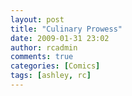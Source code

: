 ```yaml
---
layout: post
title: "Culinary Prowess"
date: 2009-01-31 23:02
author: rcadmin
comments: true
categories: [Comics]
tags: [ashley, rc]
---
```

<a href="http://bitsmack.com/comics/2009/02/01/culinary-prowess/"><img src="http://dl.bitsmack.com/uploads/2009/01/20090131.jpg" alt="" title="... and the ladder?" class="alignnone size-full wp-image-1563" /></a>
